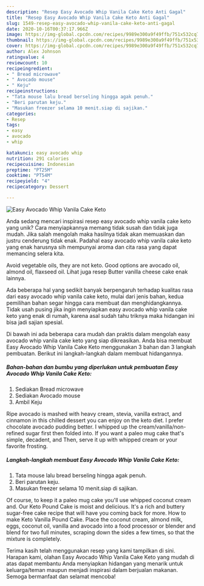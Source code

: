 ```yaml
---
description: "Resep Easy Avocado Whip Vanila Cake Keto Anti Gagal"
title: "Resep Easy Avocado Whip Vanila Cake Keto Anti Gagal"
slug: 1549-resep-easy-avocado-whip-vanila-cake-keto-anti-gagal
date: 2020-10-16T00:37:17.966Z
image: https://img-global.cpcdn.com/recipes/9989e300a9f49ffb/751x532cq70/easy-avocado-whip-vanila-cake-keto-foto-resep-utama.jpg
thumbnail: https://img-global.cpcdn.com/recipes/9989e300a9f49ffb/751x532cq70/easy-avocado-whip-vanila-cake-keto-foto-resep-utama.jpg
cover: https://img-global.cpcdn.com/recipes/9989e300a9f49ffb/751x532cq70/easy-avocado-whip-vanila-cake-keto-foto-resep-utama.jpg
author: Alex Johnson
ratingvalue: 4
reviewcount: 10
recipeingredient:
- " Bread microwave"
- " Avocado mouse"
- " Keju"
recipeinstructions:
- "Tata mouse lalu bread berseling hingga agak penuh."
- "Beri parutan keju."
- "Masukan freezer selama 10 menit.siap di sajikan."
categories:
- Resep
tags:
- easy
- avocado
- whip

katakunci: easy avocado whip 
nutrition: 291 calories
recipecuisine: Indonesian
preptime: "PT25M"
cooktime: "PT54M"
recipeyield: "4"
recipecategory: Dessert

---
```



![Easy Avocado Whip Vanila Cake Keto](https://img-global.cpcdn.com/recipes/9989e300a9f49ffb/751x532cq70/easy-avocado-whip-vanila-cake-keto-foto-resep-utama.jpg)

Anda sedang mencari inspirasi resep easy avocado whip vanila cake keto yang unik? Cara menyiapkannya memang tidak susah dan tidak juga mudah. Jika salah mengolah maka hasilnya tidak akan memuaskan dan justru cenderung tidak enak. Padahal easy avocado whip vanila cake keto yang enak harusnya sih mempunyai aroma dan cita rasa yang dapat memancing selera kita.

Avoid vegetable oils, they are not keto. Good options are avocado oil, almond oil, flaxseed oil. Lihat juga resep Butter vanilla cheese cake enak lainnya.

Ada beberapa hal yang sedikit banyak berpengaruh terhadap kualitas rasa dari easy avocado whip vanila cake keto, mulai dari jenis bahan, kedua pemilihan bahan segar hingga cara membuat dan menghidangkannya. Tidak usah pusing jika ingin menyiapkan easy avocado whip vanila cake keto yang enak di rumah, karena asal sudah tahu triknya maka hidangan ini bisa jadi sajian spesial.


Di bawah ini ada beberapa cara mudah dan praktis dalam mengolah easy avocado whip vanila cake keto yang siap dikreasikan. Anda bisa membuat Easy Avocado Whip Vanila Cake Keto menggunakan 3 bahan dan 3 langkah pembuatan. Berikut ini langkah-langkah dalam membuat hidangannya.

<!--inarticleads1-->

##### Bahan-bahan dan bumbu yang diperlukan untuk pembuatan Easy Avocado Whip Vanila Cake Keto:

1. Sediakan  Bread microwave
1. Sediakan  Avocado mouse
1. Ambil  Keju


Ripe avocado is mashed with heavy cream, stevia, vanilla extract, and cinnamon in this chilled dessert you can enjoy on the keto diet. I prefer chocolate avocado pudding better. I whipped up the cream/vanilla/non-refined sugar first then folded into. If you want a paleo mug cake that&#39;s simple, decadent, and Then, serve it up with whipped cream or your favorite frosting. 

<!--inarticleads2-->

##### Langkah-langkah membuat Easy Avocado Whip Vanila Cake Keto:

1. Tata mouse lalu bread berseling hingga agak penuh.
1. Beri parutan keju.
1. Masukan freezer selama 10 menit.siap di sajikan.


Of course, to keep it a paleo mug cake you&#39;ll use whipped coconut cream and. Our Keto Pound Cake is moist and delicious. It&#39;s a rich and buttery sugar-free cake recipe that will have you coming back for more. How to make Keto Vanilla Pound Cake. Place the coconut cream, almond milk, eggs, coconut oil, vanilla and avocado into a food processor or blender and blend for two full minutes, scraping down the sides a few times, so that the mixture is completely. 

Terima kasih telah menggunakan resep yang kami tampilkan di sini. Harapan kami, olahan Easy Avocado Whip Vanila Cake Keto yang mudah di atas dapat membantu Anda menyiapkan hidangan yang menarik untuk keluarga/teman maupun menjadi inspirasi dalam berjualan makanan. Semoga bermanfaat dan selamat mencoba!
